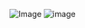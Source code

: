 ![Image](https://github.com/user-attachments/assets/897d5298-7e40-4bb1-b0ce-61c0f6537346)
![image](https://github.com/user-attachments/assets/23e3a7aa-7d6a-4054-acb9-e10dfcdf6ee8)
